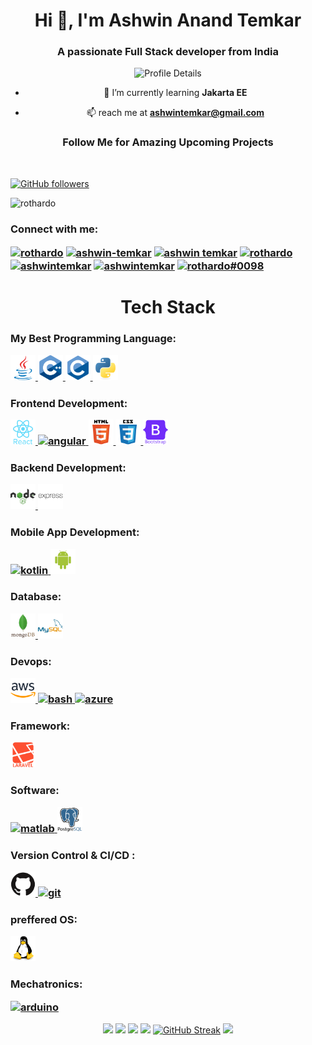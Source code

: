 <h1 align="center">Hi 👋, I'm Ashwin Anand Temkar</h1>
<h3 align="center">A passionate Full Stack developer from India</h3>
<center>

<p align="center">
  <img src="http://github-profile-summary-cards.vercel.app/api/cards/profile-details?username=rothardo&theme=default" alt="Profile Details" />
</p>

- 🌱 I’m currently learning **Jakarta EE**

- 📫 reach me at **ashwintemkar@gmail.com**
  
<h3 >Follow Me for Amazing Upcoming Projects</h3>
<br>
<p align="left"> <a href="https://github.com/rothardo" target="blank"><img alt="GitHub followers" src="https://img.shields.io/github/followers/rothardo?style=social" alt="rothardo" /></a> </p>
<p align="left"> <img src="https://komarev.com/ghpvc/?username=rothardo&label=Profile%20views&color=0e75b6&style=flat" alt="rothardo" /> </p>
<h3 align="left">Connect with me:
<p align="left">
<a href="https://twitter.com/rothardo" target="blank"><img align="center" src="https://raw.githubusercontent.com/rahuldkjain/github-profile-readme-generator/master/src/images/icons/Social/twitter.svg" alt="rothardo" height="30" width="40" /></a>
<a href="https://linkedin.com/in/ashwin-temkar" target="blank"><img align="center" src="https://raw.githubusercontent.com/rahuldkjain/github-profile-readme-generator/master/src/images/icons/Social/linked-in-alt.svg" alt="ashwin-temkar" height="30" width="40" /></a>
<a href="https://m.facebook.com/profile.php?id=100007744669093" target="blank"><img align="center" src="https://raw.githubusercontent.com/rahuldkjain/github-profile-readme-generator/master/src/images/icons/Social/facebook.svg" alt="ashwin temkar" height="30" width="40" /></a>
<a href="https://instagram.com/rothardo" target="blank"><img align="center" src="https://raw.githubusercontent.com/rahuldkjain/github-profile-readme-generator/master/src/images/icons/Social/instagram.svg" alt="rothardo" height="30" width="40" /></a>
<!-- <a href="https://www.codechef.com/users/ashwintemkar" target="blank"><img align="center" src="https://cdn.jsdelivr.net/npm/simple-icons@3.1.0/icons/codechef.svg" alt="ashwintemkar" height="30" width="40" /></a> -->
<a href="https://www.hackerrank.com/ashwintemkar" target="blank"><img align="center" src="https://raw.githubusercontent.com/rahuldkjain/github-profile-readme-generator/master/src/images/icons/Social/hackerrank.svg" alt="ashwintemkar" height="30" width="40" /></a>
<a href="https://codeforces.com/profile/ashwintemkar" target="blank"><img align="center" src="https://raw.githubusercontent.com/rahuldkjain/github-profile-readme-generator/master/src/images/icons/Social/codeforces.svg" alt="ashwintemkar" height="30" width="40" /></a>
<!-- <a href="https://www.leetcode.com/ashwintemkar" target="blank"><img align="center" src="https://raw.githubusercontent.com/rahuldkjain/github-profile-readme-generator/master/src/images/icons/Social/leet-code.svg" alt="ashwintemkar" height="30" width="40" /></a>
<a href="https://www.hackerearth.com/ashwintemkar" target="blank"><img align="center" src="https://raw.githubusercontent.com/rahuldkjain/github-profile-readme-generator/master/src/images/icons/Social/hackerearth.svg" alt="ashwintemkar" height="30" width="40" /></a> -->
<a href="https://discord.gg/fyWFgwWvje" target="blank"><img align="center" src="https://raw.githubusercontent.com/rahuldkjain/github-profile-readme-generator/master/src/images/icons/Social/discord.svg" alt="rothardo#0098" height="30" width="40" /></a>
</p>
</h3>
<h1 align="center">Tech Stack</h1>

 <h3 align="left">My Best Programming Language:
 <p><a href="https://www.java.com" target="_blank" rel="noreferrer"> <img src="https://raw.githubusercontent.com/devicons/devicon/master/icons/java/java-original.svg" alt="java" width="40" height="40"/> </a>
<a href="https://www.w3schools.com/cpp/" target="_blank" rel="noreferrer"> <img src="https://raw.githubusercontent.com/devicons/devicon/master/icons/cplusplus/cplusplus-original.svg" alt="cplusplus" width="40" height="40"/>
  <a href="https://www.cprogramming.com/" target="_blank" rel="noreferrer"> <img src="https://raw.githubusercontent.com/devicons/devicon/master/icons/c/c-original.svg" alt="c" width="40" height="40"/> </a>
 <a href="https://www.python.org" target="_blank" rel="noreferrer"> <img src="https://raw.githubusercontent.com/devicons/devicon/master/icons/python/python-original.svg" alt="python" width="40" height="40"/>  </a>
 </p></h3>
  
  <h3 align="left">Frontend Development:
  <p> 
 <a href="https://reactjs.org/" target="_blank" rel="noreferrer"> <img src="https://raw.githubusercontent.com/devicons/devicon/master/icons/react/react-original-wordmark.svg" alt="react" width="40" height="40"/>  </a>
 <a href="https://angular.io" target="_blank" rel="noreferrer"> <img src="https://angular.io/assets/images/logos/angular/angular.svg" alt="angular" width="40" height="40"/> </a> 
<a href="https://www.w3.org/html/" target="_blank" rel="noreferrer"> <img src="https://raw.githubusercontent.com/devicons/devicon/master/icons/html5/html5-original-wordmark.svg" alt="html5" width="40" height="40"/> </a>
 <a href="https://www.w3schools.com/css/" target="_blank" rel="noreferrer"> <img src="https://raw.githubusercontent.com/devicons/devicon/master/icons/css3/css3-original-wordmark.svg" alt="css3" width="40" height="40"/> </a>
 <a href="https://getbootstrap.com" target="_blank" rel="noreferrer"> <img src="https://raw.githubusercontent.com/devicons/devicon/master/icons/bootstrap/bootstrap-plain-wordmark.svg" alt="bootstrap" width="40" height="40"/> </a>
 </p>
 </h3>
 
   <h3 align="left">Backend Development:
  <p> 
  <a href="https://nodejs.org" target="_blank" rel="noreferrer"> <img src="https://raw.githubusercontent.com/devicons/devicon/master/icons/nodejs/nodejs-original-wordmark.svg" alt="nodejs" width="40" height="40"/> </a>
 <a href="https://expressjs.com" target="_blank" rel="noreferrer"> <img src="https://raw.githubusercontent.com/devicons/devicon/master/icons/express/express-original-wordmark.svg" alt="express" width="40" height="40"/> </a>
 </p>
 </h3>
 
 <h3 align="left">Mobile App Development:
  <p> <a href="https://kotlinlang.org" target="_blank" rel="noreferrer"> <img src="https://www.vectorlogo.zone/logos/kotlinlang/kotlinlang-icon.svg" alt="kotlin" width="40" height="40"/> </a> 
 <a href="https://developer.android.com" target="_blank" rel="noreferrer"> <img src="https://raw.githubusercontent.com/devicons/devicon/master/icons/android/android-original-wordmark.svg" alt="android" width="40" height="40"/> </a>
  </p>
 </h3>
  
  <h3 align="left">Database:
  <p> 
  <a href="https://www.mongodb.com/" target="_blank" rel="noreferrer"> <img src="https://raw.githubusercontent.com/devicons/devicon/master/icons/mongodb/mongodb-original-wordmark.svg" alt="mongodb" width="40" height="40"/>  </a>
  <a href="https://www.mysql.com/" target="_blank" rel="noreferrer"> <img src="https://raw.githubusercontent.com/devicons/devicon/master/icons/mysql/mysql-original-wordmark.svg" alt="mysql" width="40" height="40"/>  </a>
  </p>
 </h3>
<h3 align="left">Devops:
  <p> 
  <a href="https://aws.amazon.com" target="_blank" rel="noreferrer"> <img src="https://raw.githubusercontent.com/devicons/devicon/master/icons/amazonwebservices/amazonwebservices-original-wordmark.svg" alt="aws" width="40" height="40"/> </a>
 <a href="https://www.gnu.org/software/bash/" target="_blank" rel="noreferrer"> <img src="https://www.vectorlogo.zone/logos/gnu_bash/gnu_bash-icon.svg" alt="bash" width="40" height="40"/> </a> 
 <a href="https://azure.microsoft.com/en-in/" target="_blank" rel="noreferrer"> <img src="https://www.vectorlogo.zone/logos/microsoft_azure/microsoft_azure-icon.svg" alt="azure" width="40" height="40"/></a>
  </p>
 </h3>
 
 <h3 align="left">Framework:
  <p> 
  <a href="https://laravel.com/" target="_blank" rel="noreferrer"> <img src="https://raw.githubusercontent.com/devicons/devicon/master/icons/laravel/laravel-plain-wordmark.svg" alt="laravel" width="40" height="40"/> </a> 
 
  </p>
 </h3>
 
 
  <h3 align="left">Software:
  <p> 
  <a href="https://www.mathworks.com/" target="_blank" rel="noreferrer"> <img src="https://upload.wikimedia.org/wikipedia/commons/2/21/Matlab_Logo.png" alt="matlab" width="40" height="40"/>  </a>
  <a href="https://www.postgresql.org" target="_blank" rel="noreferrer"> <img src="https://raw.githubusercontent.com/devicons/devicon/master/icons/postgresql/postgresql-original-wordmark.svg" alt="postgresql" width="40" height="40"/> </a>
  
  </p>
 </h3>
 
  <h3 align="left">Version Control & CI/CD :
  <p> 
  <a href="https://github.com/" target="_blank" rel="noreferrer"><img src="https://raw.githubusercontent.com/devicons/devicon/c7d326b6009e60442abc35fa45706d6f30ee4c8e/icons/github/github-original.svg" alt = "Github Logo" width = "40" height= "40" /> </a>  
  <a href="https://git-scm.com/" target="_blank" rel="noreferrer"> <img src="https://www.vectorlogo.zone/logos/git-scm/git-scm-icon.svg" alt="git" width="40" height="40"/> </a> 
  </p>
 </h3>
 
  <h3 align="left">preffered OS:
  <p> 
  <a href="https://www.linux.org/" target="_blank" rel="noreferrer"> <img src="https://raw.githubusercontent.com/devicons/devicon/master/icons/linux/linux-original.svg" alt="linux" width="40" height="40"/>  </a>
 
  </p>
 </h3>
 
   <h3 align="left">Mechatronics:
  <p> 
  <a href="https://www.arduino.cc/" target="_blank" rel="noreferrer"> <img src="https://cdn.worldvectorlogo.com/logos/arduino-1.svg" alt="arduino" width="40" height="40"/> </a> 
  </p>
 </h3>


 
![](http://github-profile-summary-cards.vercel.app/api/cards/repos-per-language?username=rothardo&theme=default)
![](http://github-profile-summary-cards.vercel.app/api/cards/most-commit-language?username=rothardo&theme=default)
![](http://github-profile-summary-cards.vercel.app/api/cards/stats?username=rothardo&theme=default)
![](http://github-profile-summary-cards.vercel.app/api/cards/productive-time?username=rothardo&theme=default&utcOffset=8)
[![GitHub Streak](https://github-readme-streak-stats.herokuapp.com?user=rothardo&theme=black-ice&border_radius=50&date_format=M%20j%5B%2C%20Y%5D&card_width=516)](https://git.io/streak-stats)
![](https://github-readme-stats.vercel.app/api/top-langs?username=rothardo&show_icons=true&locale=en&layout=compact)
